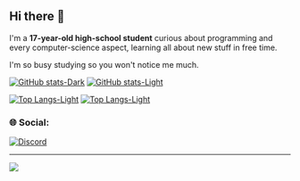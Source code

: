 ## Hi there 👋

I'm a **17-year-old high-school student** curious about programming and every computer-science aspect, learning all about new stuff in free time.

I'm so busy studying so you won't notice me much.

[![GitHub stats-Dark](https://github-readme-stats.vercel.app/api?username=YusufKhalifadev&show_icons=true&theme=dark#gh-dark-mode-only)](https://github.com/anuraghazra/github-readme-stats#gh-dark-mode-only)
[![GitHub stats-Light](https://github-readme-stats.vercel.app/api?username=YusufKhalifadev&show_icons=true&theme=default#gh-light-mode-only)](https://github.com/anuraghazra/github-readme-stats#gh-light-mode-only)

[![Top Langs-Light](https://github-readme-stats.vercel.app/api/top-langs/?username=YusufKhalifadev&layout=compact&theme=default#gh-light-mode-only)](https://github.com/anuraghazra/github-readme-stats#gh-light-mode-only)
[![Top Langs-Light](https://github-readme-stats.vercel.app/api/top-langs/?username=YusufKhalifadev&layout=compact&theme=dark#gh-dark-mode-only)](https://github.com/anuraghazra/github-readme-stats#gh-dark-mode-only)

### 🌐 Social:
[![Discord](https://img.shields.io/badge/Discord-%237289DA.svg?logo=discord&logoColor=white)](https://discord.com/users/1187111140531109980)

---
[![](https://komarev.com/ghpvc/?username=yusufkhalifadev&label=Profile%20views&color=red&style=for-the-badge)](https://github.com/YusufKhalifadev)
